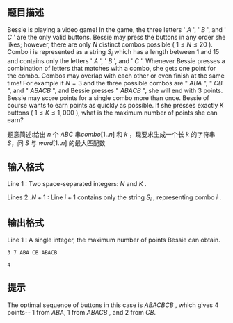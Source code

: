 ## 题目描述

Bessie is playing a video game! In the game, the three letters ' $A$ ', ' $B$ ', and ' $C$ ' are the only valid buttons. Bessie may press the buttons in any order she likes; however, there are only $N$ distinct combos possible ( $1 \le N \le 20$ ). Combo i is represented as a string $S_i$ which has a length between $1$ and $15$ and contains only the letters ' $A$ ', ' $B$ ', and ' $C$ '. Whenever Bessie presses a combination of letters that matches with a combo, she gets one point for the combo. Combos may overlap with each other or even finish at the same time! For example if $N=3$  and the three possible combos are " $ABA$ ", " $CB$ ", and " $ABACB$ ", and Bessie presses " $ABACB$ ", she will end with $3$ points. Bessie may score points for a single combo more than once. Bessie of course wants to earn points as quickly as possible. If she presses exactly $K$ buttons ( $1 \le K \le 1,000$ ), what is the maximum number of points she can earn?

题意简述:给出 $n$ 个 $ABC$ 串$combo[1..n]$ 和 $k$ ，现要求生成一个长 $k$ 的字符串 $S$，问 $S$ 与 $word[1..n]$ 的最大匹配数

## 输入格式

Line $1$ : Two space-separated integers: $N$ and $K$ .

Lines $2..N+1$ : Line $i+1$ contains only the string $S_i$ , representing combo $i$ .

## 输出格式

Line $1$ : A single integer, the maximum number of points Bessie can obtain.

```input1
3 7 ABA CB ABACB
```

```output1
4
```

## 提示

 The optimal sequence of buttons in this case is  $ABACBCB$ , which gives $4$ points-- $1$ from $ABA$, $1$ from $ABACB$ , and $2$ from $CB$.


